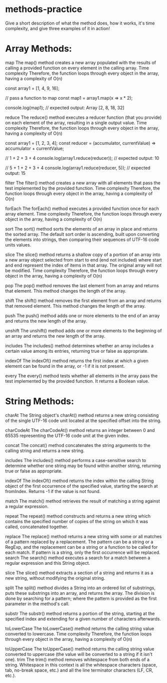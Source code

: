 # methods-practice
Give a short description of what the method does, how it works, it's time complexity, and give three examples of it in action!

# Array Methods:

map 
The map() method creates a new array populated with the results of calling a provided function on every element in the calling array.
Time complexity
Therefore, the function loops through every object in the array, having a complexity of O(n)

const array1 = [1, 4, 9, 16];

// pass a function to map
const map1 = array1.map(x => x * 2);

console.log(map1);
// expected output: Array [2, 8, 18, 32]



reduce
The reduce() method executes a reducer function (that you provide) on each element of the array, resulting in a single output value.
Time complexity
Therefore, the function loops through every object in the array, having a complexity of O(n)

const array1 = [1, 2, 3, 4];
const reducer = (accumulator, currentValue) => accumulator + currentValue;

// 1 + 2 + 3 + 4
console.log(array1.reduce(reducer));
// expected output: 10

// 5 + 1 + 2 + 3 + 4
console.log(array1.reduce(reducer, 5));
// expected output: 15






filter
The filter() method creates a new array with all elements that pass the test implemented by the provided function.
Time complexity
Therefore, the function loops through every object in the array, having a complexity of O(n)

forEach
The forEach() method executes a provided function once for each array element.
Time complexity
Therefore, the function loops through every object in the array, having a complexity of O(n)

sort
The sort() method sorts the elements of an array in place and returns the sorted array. The default sort order is ascending, built upon converting the elements into strings, then comparing their sequences of UTF-16 code units values.

slice
The slice() method returns a shallow copy of a portion of an array into a new array object selected from start to end (end not included) where start and end represent the index of items in that array. The original array will not be modified.
Time complexity
Therefore, the function loops through every object in the array, having a complexity of O(n)

pop
The pop() method removes the last element from an array and returns that element. This method changes the length of the array.

shift
The shift() method removes the first element from an array and returns that removed element. This method changes the length of the array.

push
The push() method adds one or more elements to the end of an array and returns the new length of the array.


unshift
The unshift() method adds one or more elements to the beginning of an array and returns the new length of the array.

includes
The includes() method determines whether an array includes a certain value among its entries, returning true or false as appropriate.

indexOf
The indexOf() method returns the first index at which a given element can be found in the array, or -1 if it is not present.

every
The every() method tests whether all elements in the array pass the test implemented by the provided function. It returns a Boolean value.


































# String Methods:

charAt
The String object's charAt() method returns a new string consisting of the single UTF-16 code unit located at the specified offset into the string.

charCodeAt
The charCodeAt() method returns an integer between 0 and 65535 representing the UTF-16 code unit at the given index.


concat
The concat() method concatenates the string arguments to the calling string and returns a new string.

includes
The includes() method performs a case-sensitive search to determine whether one string may be found within another string, returning true or false as appropriate.

indexOf
The indexOf() method returns the index within the calling String object of the first occurrence of the specified value, starting the search at fromIndex. Returns -1 if the value is not found.

match
The match() method retrieves the result of matching a string against a regular expression.

repeat
The repeat() method constructs and returns a new string which contains the specified number of copies of the string on which it was called, concatenated together.




replace
The replace() method returns a new string with some or all matches of a pattern replaced by a replacement. The pattern can be a string or a RegExp, and the replacement can be a string or a function to be called for each match. If pattern is a string, only the first occurrence will be replaced.
search
The search() method executes a search for a match between a regular expression and this String object.

slice
The slice() method extracts a section of a string and returns it as a new string, without modifying the original string.

split
The split() method divides a String into an ordered list of substrings, puts these substrings into an array, and returns the array.  The division is done by searching for a pattern; where the pattern is provided as the first parameter in the method's call.




substr 
The substr() method returns a portion of the string, starting at the specified index and extending for a given number of characters afterwards.

toLowerCase
The toLowerCase() method returns the calling string value converted to lowercase.
Time complexity
Therefore, the function loops through every object in the array, having a complexity of O(n)

toUpperCase
The toUpperCase() method returns the calling string value converted to uppercase (the value will be converted to a string if it isn't one).
trim
The trim() method removes whitespace from both ends of a string. Whitespace in this context is all the whitespace characters (space, tab, no-break space, etc.) and all the line terminator characters (LF, CR, etc.).


